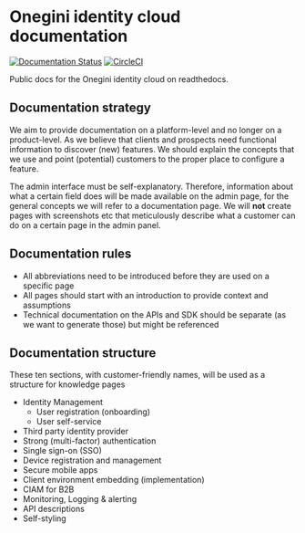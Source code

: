 # Onegini identity cloud documentation
[![Documentation Status](https://readthedocs.com/projects/onegini-onegini-public-docs-parent/badge/?version=latest&token=c64f387fcc48becb6c9e51883f501ebf351e220e3fb2a39a720f28f24b68ddb6)](https://onegini-onegini-public-docs-parent.readthedocs-hosted.com/en/latest/?badge=latest)
[![CircleCI](https://circleci.com/gh/onewelcome/onegini-identity-cloud-documentation.svg?style=shield&circle-token=da0ab243507ef3ff36818c6931eef1d6f256b77c)](https://circleci.com/gh/onewelcome/onegini-identity-cloud-documentation)

Public docs for the Onegini identity cloud on readthedocs.

## Documentation strategy
We aim to provide documentation on a platform-level and no longer on a product-level. As we believe that clients and prospects need functional information to discover (new) features. We should explain the concepts that we use and point (potential) customers to the proper place to configure a feature. 

The admin interface must be self-explanatory. Therefore, information about what a certain field does will be made available on the admin page, for the general concepts we will refer to a documentation page. We will **not** create pages with screenshots etc that meticulously describe what a customer can do on a certain page in the admin panel. 

## Documentation rules
* All abbreviations need to be introduced before they are used on a specific page
* All pages should start with an introduction to provide context and assumptions 
* Technical documentation on the APIs and SDK should be separate (as we want to generate those) but might be referenced

## Documentation structure
These ten sections, with customer-friendly names, will be used as a structure for knowledge pages 

* Identity Management
  * User registration (onboarding)
  * User self-service
* Third party identity provider 
* Strong (multi-factor) authentication
* Single sign-on (SSO)
* Device registration and management
* Secure mobile apps
* Client environment embedding (implementation) 
* CIAM for B2B
* Monitoring, Logging & alerting 
* API descriptions
* Self-styling
